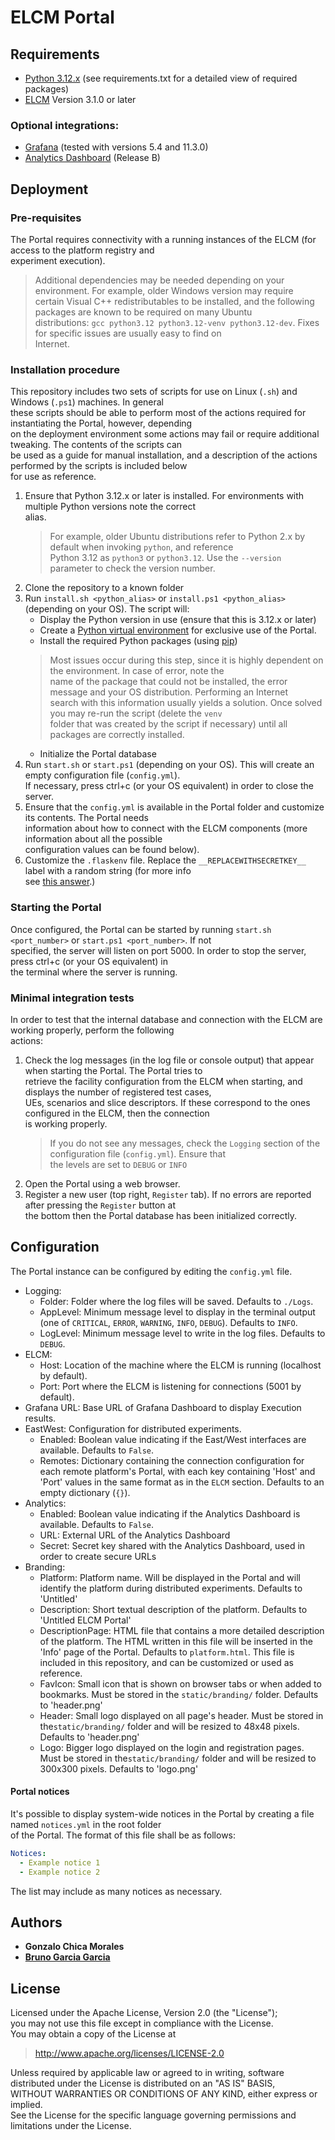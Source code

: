 # ELCM Portal

## Requirements

 - [Python 3.12.x](https://www.python.org) (see requirements.txt for a detailed view of required packages)
 - [ELCM](https://gitlab.com/morse-uma/elcm) Version 3.1.0 or later

### Optional integrations:

 - [Grafana](https://grafana.com/) (tested with versions 5.4 and 11.3.0)
 - [Analytics Dashboard](https://github.com/5genesis/Analytics) (Release B)

## Deployment

### Pre-requisites

The Portal requires connectivity with a running instances of the ELCM (for access to the platform registry and  
experiment execution).

> Additional dependencies may be needed depending on your environment. For example, older Windows version may require  
certain Visual C++ redistributables to be installed, and the following packages are known to be required on many Ubuntu  
distributions: `gcc python3.12 python3.12-venv python3.12-dev`. Fixes for specific issues are usually easy to find on  
Internet.

### Installation procedure

This repository includes two sets of scripts for use on Linux (`.sh`) and Windows (`.ps1`) machines. In general  
these scripts should be able to perform most of the actions required for instantiating the Portal, however, depending  
on the deployment environment some actions may fail or require additional tweaking. The contents of the scripts can  
be used as a guide for manual installation, and a description of the actions performed by the scripts is included below  
for use as reference.

1. Ensure that Python 3.12.x or later is installed. For environments with multiple Python versions note the correct  
   alias.  
   > For example, older Ubuntu distributions refer to Python 2.x by default when invoking `python`, and reference  
   > Python 3.12 as `python3` or `python3.12`. Use the `--version` parameter to check the version number.  
2. Clone the repository to a known folder  
3. Run `install.sh <python_alias>` or `install.ps1 <python_alias>` (depending on your OS). The script will:  
   - Display the Python version in use (ensure that this is 3.12.x or later)  
   - Create a [Python virtual environment](https://virtualenv.pypa.io/en/stable/) for exclusive use of the Portal.  
   - Install the required Python packages (using [pip](https://pypi.org/project/pip/))  
   > Most issues occur during this step, since it is highly dependent on the environment. In case of error, note the  
   > name of the package that could not be installed, the error message and your OS distribution. Performing an Internet  
   > search with this information usually yields a solution. Once solved you may re-run the script (delete the `venv`  
   > folder that was created by the script if necessary) until all packages are correctly installed.  
   - Initialize the Portal database  
4. Run `start.sh` or `start.ps1` (depending on your OS). This will create an empty configuration file (`config.yml`).  
   If necessary, press ctrl+c (or your OS equivalent) in order to close the server.  
5. Ensure that the `config.yml` is available in the Portal folder and customize its contents. The Portal needs  
   information about how to connect with the ELCM components (more information about all the possible  
   configuration values can be found below).  
6. Customize the `.flaskenv` file. Replace the `__REPLACEWITHSECRETKEY__` label with a random string (for more info  
   see [this answer](https://stackoverflow.com/a/22463969).)

### Starting the Portal

Once configured, the Portal can be started by running `start.sh <port_number>` or `start.ps1 <port_number>`. If not  
specified, the server will listen on port 5000. In order to stop the server, press ctrl+c (or your OS equivalent) in  
the terminal where the server is running.

### Minimal integration tests

In order to test that the internal database and connection with the ELCM are working properly, perform the following  
actions:

1. Check the log messages (in the log file or console output) that appear when starting the Portal. The Portal tries to  
   retrieve the facility configuration from the ELCM when starting, and displays the number of registered test cases,  
   UEs, scenarios and slice descriptors. If these correspond to the ones configured in the ELCM, then the connection  
   is working properly.  
   > If you do not see any messages, check the `Logging` section of the configuration file (`config.yml`). Ensure that  
   > the levels are set to `DEBUG` or `INFO`  
2. Open the Portal using a web browser.  
3. Register a new user (top right, `Register` tab). If no errors are reported after pressing the `Register` button at  
   the bottom then the Portal database has been initialized correctly.

## Configuration

The Portal instance can be configured by editing the `config.yml` file.

- Logging:
    - Folder: Folder where the log files will be saved. Defaults to `./Logs`.
    - AppLevel: Minimum message level to display in the terminal output (one of `CRITICAL`, `ERROR`, `WARNING`,
      `INFO`, `DEBUG`). Defaults to `INFO`.
    - LogLevel: Minimum message level to write in the log files. Defaults to `DEBUG`.
- ELCM:
    - Host: Location of the machine where the ELCM is running (localhost by default).
    - Port: Port where the ELCM is listening for connections (5001 by default).
- Grafana URL: Base URL of Grafana Dashboard to display Execution results.
- EastWest: Configuration for distributed experiments.
    - Enabled: Boolean value indicating if the East/West interfaces are available. Defaults to `False`.
    - Remotes: Dictionary containing the connection configuration for each remote platform's Portal, with each key
      containing 'Host' and 'Port' values in the same format as in the `ELCM` section. Defaults to an empty
      dictionary (`{}`).
- Analytics:
    - Enabled: Boolean value indicating if the Analytics Dashboard is available. Defaults to `False`.
    - URL: External URL of the Analytics Dashboard
    - Secret: Secret key shared with the Analytics Dashboard, used in order to create secure URLs
- Branding:
  - Platform: Platform name. Will be displayed in the Portal and will identify the platform during distributed
  experiments. Defaults to 'Untitled'
  - Description: Short textual description of the platform. Defaults to 'Untitled ELCM Portal'
  - DescriptionPage: HTML file that contains a more detailed description of the platform. The HTML written in
  this file will be inserted in the 'Info' page of the Portal. Defaults to `platform.html`. This file is included in
  this repository, and can be customized or used as reference.
  - FavIcon: Small icon that is shown on browser tabs or when added to bookmarks. Must be stored in the
  `static/branding/` folder. Defaults to 'header.png'
  - Header: Small logo displayed on all page's header.  Must be stored in the`static/branding/` folder and will be
  resized to 48x48 pixels. Defaults to 'header.png'
  - Logo: Bigger logo displayed on the login and registration pages.  Must be stored in the`static/branding/` folder and
  will be resized to 300x300 pixels. Defaults to 'logo.png'

#### Portal notices

It's possible to display system-wide notices in the Portal by creating a file named `notices.yml` in the root folder  
of the Portal. The format of this file shall be as follows:

```yaml
Notices:
  - Example notice 1
  - Example notice 2
```
The list may include as many notices as necessary.

## Authors

* **Gonzalo Chica Morales**
* **[Bruno Garcia Garcia](https://gitlab.com/nanitebased)**

## License

Licensed under the Apache License, Version 2.0 (the "License");  
you may not use this file except in compliance with the License.  
You may obtain a copy of the License at

   > <http://www.apache.org/licenses/LICENSE-2.0>

Unless required by applicable law or agreed to in writing, software  
distributed under the License is distributed on an "AS IS" BASIS,  
WITHOUT WARRANTIES OR CONDITIONS OF ANY KIND, either express or implied.  
See the License for the specific language governing permissions and  
limitations under the License.  
